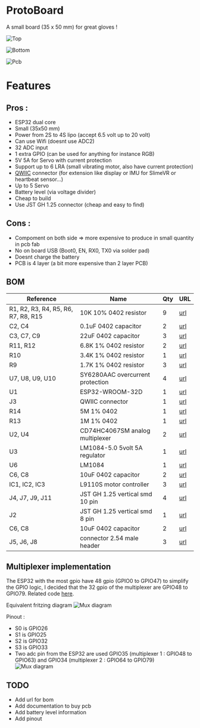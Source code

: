 # ProtoBoard

A small board (35 x 50 mm) for great gloves !

![Top](media/3dTop.png)

![Bottom](media/3dBot.png)

![Pcb](media/Pcb.png)

# Features

## Pros :
- ESP32 dual core
- Small (35x50 mm)
- Power from 2S to 4S lipo (accept 6.5 volt up to 20 volt)
- Can use Wifi (doesnt use ADC2)
- 32 ADC input
- 1 extra GPIO (can be used for anything for instance RGB)
- 5V 5A for Servo with current protection
- Support up to 6 LRA (small vibrating motor, also have current protection)
- [QWIIC](https://www.sparkfun.com/qwiic) connector (for extension like display or IMU for SlimeVR or heartbeat sensor...)
- Up to 5 Servo
- Battery level (via voltage divider)
- Cheap to build
- Use JST GH 1.25 connector (cheap and easy to find)

## Cons :
- Compoment on both side => more expensive to produce in small quantity in pcb fab
- No on board USB (Boot0, EN, RX0, TX0 via solder pad)
- Doesnt charge the battery
- PCB is 4 layer (a bit more expensive than 2 layer PCB)

## BOM

|    Reference    | Name | Qty | URL |
|-----------------|------|-----|-----|
|R1, R2, R3, R4, R5, R6, R7, R8, R15| 10K 10% 0402 resistor | 9 | [url]() | 
|C2, C4| 0.1uF 0402 capacitor | 2 | [url]() |
|C3, C7, C9| 22uF 0402 capacitor | 3 | [url]() |
|R11, R12| 6.8K 1% 0402 resistor | 2 | [url]() |
|R10| 3.4K 1% 0402 resistor | 1 | [url]() |
|R9| 1.7K 1% 0402 resistor | 3 | [url]() |
|U7, U8, U9, U10| SY6280AAC overcurrent protection | 4 | [url]() |
|U1| ESP32-WROOM-32D | 1 | [url]() |
|J3| QWIIC connector | 1 | [url]() |
|R14| 5M 1% 0402 | 1 | [url]() |
|R13| 1M 1% 0402 | 1 | [url]() |
|U2, U4| CD74HC4067SM analog multiplexer | 2 | [url]() |
|U3| LM1084-5.0 5volt 5A regulator | 1 | [url]() |
|U6| LM1084 | 1 | [url]() |
|C6, C8| 10uF 0402 capacitor | 2 | [url]() |
|IC1, IC2, IC3| L9110S motor controller | 3 | [url]() |
|J4, J7, J9, J11| JST GH 1.25 vertical smd 10 pin | 4 | [url]() |
|J2| JST GH 1.25 vertical smd 8 pin | 1 | [url]() |
|C6, C8| 10uF 0402 capacitor | 2 | [url]() |
|J5, J6, J8| connector 2.54 male header | 3 | [url]() |

## Multiplexer implementation

The ESP32 with the most gpio have 48 gpio (GPIO0 to GPIO47) to simplify the GPIO logic, I decided that the 32 gpio of the multiplexer are GPIO48 to GPIO79. Related code [here](firmware/lucidgloves-firmware/AdcMux.hpp).

Equivalent fritzing diagram
![Mux diagram](media/Mux1.png)

Pinout :
- S0 is GPIO26
- S1 is GPIO25
- S2 is GPIO32
- S3 is GPIO33
- Two adc pin from the ESP32 are used GPIO35 (multiplexer 1 : GPIO48 to GPIO63) and GPIO34 (multiplexer 2 : GPIO64 to GPIO79)
![Mux diagram](media/Mux2.png)

## TODO

- Add url for bom
- Add documentation to buy pcb
- Add battery level information
- Add pinout